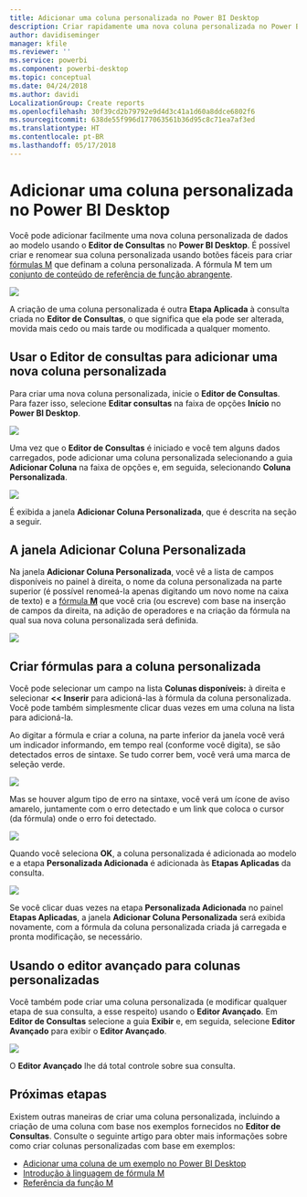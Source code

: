 ```yaml
---
title: Adicionar uma coluna personalizada no Power BI Desktop
description: Criar rapidamente uma nova coluna personalizada no Power BI Desktop
author: davidiseminger
manager: kfile
ms.reviewer: ''
ms.service: powerbi
ms.component: powerbi-desktop
ms.topic: conceptual
ms.date: 04/24/2018
ms.author: davidi
LocalizationGroup: Create reports
ms.openlocfilehash: 30f39cd2b79792e9d4d3c41a1d60a8ddce6802f6
ms.sourcegitcommit: 638de55f996d177063561b36d95c8c71ea7af3ed
ms.translationtype: HT
ms.contentlocale: pt-BR
ms.lasthandoff: 05/17/2018
---
```

# <a name="add-a-custom-column-in-power-bi-desktop"></a>Adicionar uma coluna personalizada no Power BI Desktop
Você pode adicionar facilmente uma nova coluna personalizada de dados ao modelo usando o **Editor de Consultas** no **Power BI Desktop**. É possível criar e renomear sua coluna personalizada usando botões fáceis para criar [fórmulas M](https://msdn.microsoft.com/library/mt270235.aspx) que definam a coluna personalizada. A fórmula M tem um [conjunto de conteúdo de referência de função abrangente](https://msdn.microsoft.com/library/mt779182.aspx). 

![](media/desktop-add-custom-column/add-custom-column_01.png)

A criação de uma coluna personalizada é outra **Etapa Aplicada** à consulta criada no **Editor de Consultas**, o que significa que ela pode ser alterada, movida mais cedo ou mais tarde ou modificada a qualquer momento.

## <a name="use-query-editor-to-add-a-new-custom-column"></a>Usar o Editor de consultas para adicionar uma nova coluna personalizada
Para criar uma nova coluna personalizada, inicie o **Editor de Consultas**. Para fazer isso, selecione **Editar consultas** na faixa de opções **Início** no **Power BI Desktop**.

![](media/desktop-add-custom-column/add-column-from-example_02.png)

Uma vez que o **Editor de Consultas** é iniciado e você tem alguns dados carregados, pode adicionar uma coluna personalizada selecionando a guia **Adicionar Coluna** na faixa de opções e, em seguida, selecionando **Coluna Personalizada**.

![](media/desktop-add-custom-column/add-custom-column_02.png)

É exibida a janela **Adicionar Coluna Personalizada**, que é descrita na seção a seguir.

## <a name="the-add-custom-column-window"></a>A janela Adicionar Coluna Personalizada
Na janela **Adicionar Coluna Personalizada**, você vê a lista de campos disponíveis no painel à direita, o nome da coluna personalizada na parte superior (é possível renomeá-la apenas digitando um novo nome na caixa de texto) e a [fórmula **M**](https://msdn.microsoft.com/library/mt779182.aspx) que você cria (ou escreve) com base na inserção de campos da direita, na adição de operadores e na criação da fórmula na qual sua nova coluna personalizada será definida. 

![](media/desktop-add-custom-column/add-custom-column_03.png)

## <a name="create-formulas-for-your-custom-column"></a>Criar fórmulas para a coluna personalizada
Você pode selecionar um campo na lista **Colunas disponíveis:** à direita e selecionar **<< Inserir** para adicioná-las à fórmula da coluna personalizada. Você pode também simplesmente clicar duas vezes em uma coluna na lista para adicioná-la.

Ao digitar a fórmula e criar a coluna, na parte inferior da janela você verá um indicador informando, em tempo real (conforme você digita), se são detectados erros de sintaxe. Se tudo correr bem, você verá uma marca de seleção verde.

![](media/desktop-add-custom-column/add-custom-column_04.png)

Mas se houver algum tipo de erro na sintaxe, você verá um ícone de aviso amarelo, juntamente com o erro detectado e um link que coloca o cursor (da fórmula) onde o erro foi detectado.

![](media/desktop-add-custom-column/add-custom-column_05.png)

Quando você seleciona **OK**, a coluna personalizada é adicionada ao modelo e a etapa **Personalizada Adicionada** é adicionada às **Etapas Aplicadas** da consulta.

![](media/desktop-add-custom-column/add-custom-column_06.png)

Se você clicar duas vezes na etapa **Personalizada Adicionada** no painel **Etapas Aplicadas**, a janela **Adicionar Coluna Personalizada** será exibida novamente, com a fórmula da coluna personalizada criada já carregada e pronta modificação, se necessário.

## <a name="using-the-advanced-editor-for-custom-columns"></a>Usando o editor avançado para colunas personalizadas
Você também pode criar uma coluna personalizada (e modificar qualquer etapa de sua consulta, a esse respeito) usando o **Editor Avançado**. Em **Editor de Consultas** selecione a guia **Exibir** e, em seguida, selecione **Editor Avançado** para exibir o **Editor Avançado**.

![](media/desktop-add-custom-column/add-custom-column_07.png)

O **Editor Avançado** lhe dá total controle sobre sua consulta.

## <a name="next-steps"></a>Próximas etapas
Existem outras maneiras de criar uma coluna personalizada, incluindo a criação de uma coluna com base nos exemplos fornecidos no **Editor de Consultas**. Consulte o seguinte artigo para obter mais informações sobre como criar colunas personalizadas com base em exemplos:

* [Adicionar uma coluna de um exemplo no Power BI Desktop](desktop-add-column-from-example.md)
* [Introdução à linguagem de fórmula M](https://msdn.microsoft.com/library/mt270235.aspx)
* [Referência da função M](https://msdn.microsoft.com/library/mt779182.aspx)  

